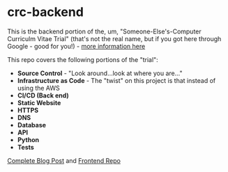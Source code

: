# crc-backend

This is the backend portion of the, um, "Someone-Else's-Computer Curriculm Vitae Trial" (that's not the real name, but if you got here through Google - good for you!) - [more information here](https://cloudresumechallenge.dev/docs/the-challenge/aws/)

This repo covers the following portions of the "trial":

<ul>
<li><strong>Source Control</strong> - "Look around...look at where you are..."</li>
<li><strong>Infrastructure as Code</strong> - The "twist" on this project is that instead of using the AWS </li>
<li><strong>CI/CD (Back end)</strong></li>
<li><strong>Static Website</strong></li>
<li><strong>HTTPS</strong></li>
<li><strong>DNS</strong></li>
<li><strong>Database</strong></li>
<li><strong>API</strong></li>
<li><strong>Python</strong></li>
<li><strong>Tests</strong></li>
</ul>

<a href="https://dev.to/tbojustin/old-man-yells-at-cloud-mid-career-pm-completes-the-cloud-resume-challenge-in-aws-using-terraform-1c43-temp-slug-8152442?preview=2c3e3cf8ce426f1861643261b3d0fd894d84db0e35c082c9b3d80435c5ebce1462eaffae0c44f55cafd9fb35a6e1e2d4825ebde44cbdab5e9415a2e9">
Complete Blog Post</a> and <a href="https://github.com/tbojustin/crc-frontend">Frontend Repo</a>

